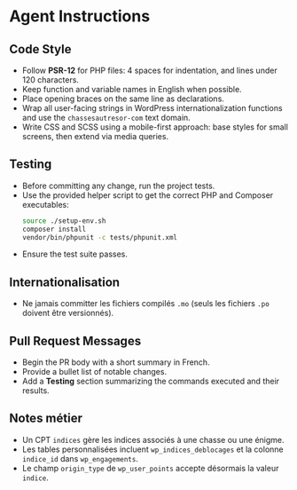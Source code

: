 # Agent Instructions

## Code Style
- Follow **PSR-12** for PHP files: 4 spaces for indentation, and lines under 120 characters.
- Keep function and variable names in English when possible.
- Place opening braces on the same line as declarations.
- Wrap all user-facing strings in WordPress internationalization functions and use the `chassesautresor-com` text domain.
- Write CSS and SCSS using a mobile-first approach: base styles for small screens, then extend via media queries.

## Testing
- Before committing any change, run the project tests.
- Use the provided helper script to get the correct PHP and Composer executables:
  ```bash
  source ./setup-env.sh
  composer install
  vendor/bin/phpunit -c tests/phpunit.xml
  ```
- Ensure the test suite passes.

## Internationalisation
- Ne jamais committer les fichiers compilés `.mo` (seuls les fichiers `.po` doivent être versionnés).

## Pull Request Messages
- Begin the PR body with a short summary in French.
- Provide a bullet list of notable changes.
- Add a **Testing** section summarizing the commands executed and their results.

## Notes métier
- Un CPT `indices` gère les indices associés à une chasse ou une énigme.
- Les tables personnalisées incluent `wp_indices_deblocages` et la colonne `indice_id` dans `wp_engagements`.
- Le champ `origin_type` de `wp_user_points` accepte désormais la valeur `indice`.
